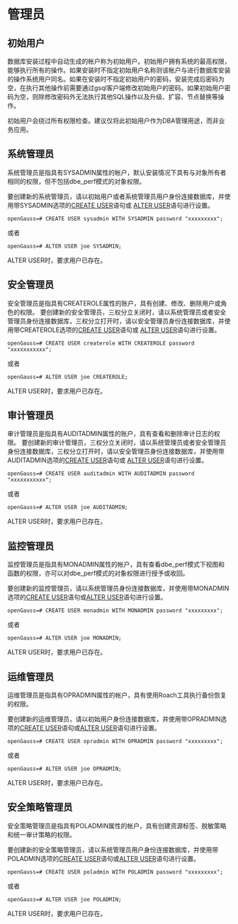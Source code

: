 # 管理员

## 初始用户<a name="zh-cn_topic_0283136784_zh-cn_topic_0237121100_section41994915210"></a>

数据库安装过程中自动生成的帐户称为初始用户。初始用户拥有系统的最高权限，能够执行所有的操作。如果安装时不指定初始用户名称则该帐户与进行数据库安装的操作系统用户同名。如果在安装时不指定初始用户的密码，安装完成后密码为空，在执行其他操作前需要通过gsql客户端修改初始用户的密码。如果初始用户密码为空，则除修改密码外无法执行其他SQL操作以及升级、扩容、节点替换等操作。

初始用户会绕过所有权限检查。建议仅将此初始用户作为DBA管理用途，而非业务应用。

## 系统管理员<a name="zh-cn_topic_0283136784_zh-cn_topic_0237121100_section441452135814"></a>

系统管理员是指具有SYSADMIN属性的帐户，默认安装情况下具有与对象所有者相同的权限，但不包括dbe\_perf模式的对象权限。

要创建新的系统管理员，请以初始用户或者系统管理员用户身份连接数据库，并使用带SYSADMIN选项的[CREATE USER](../SQLReference/CREATE-USER.md)语句或  [ALTER USER](../SQLReference/ALTER-USER.md)语句进行设置。

```
openGauss=# CREATE USER sysadmin WITH SYSADMIN password "xxxxxxxxx";
```

或者

```
openGauss=# ALTER USER joe SYSADMIN;
```

ALTER USER时，要求用户已存在。

## 安全管理员

安全管理员是指具有CREATEROLE属性的账户，具有创建、修改、删除用户或角色的权限。 要创建新的安全管理员，三权分立关闭时，请以系统管理员或者安全管理员身份连接数据库，三权分立打开时，请以安全管理员身份连接数据库，并使用带CREATEROLE选项的[CREATE USER](../SQLReference/CREATE-USER.md)语句或  [ALTER USER](../SQLReference/ALTER-USER.md)语句进行设置。 


```
openGauss=# CREATE USER createrole WITH CREATEROLE password "xxxxxxxxxxx";
```

或者

```
openGauss=# ALTER USER joe CREATEROLE;
```
 
ALTER USER时，要求用户已存在。  
## 审计管理员

审计管理员是指具有AUDITADMIN属性的账户，具有查看和删除审计日志的权限。
要创建新的审计管理员，三权分立关闭时，请以系统管理员或者安全管理员身份连接数据库，三权分立打开时，请以安全管理员身份连接数据库，并使用带AUDITADMIN选项的[CREATE USER](../SQLReference/CREATE-USER.md)语句或  [ALTER USER](../SQLReference/ALTER-USER.md)语句进行设置。
 

```
openGauss=# CREATE USER auditadmin WITH AUDITADMIN password "xxxxxxxxxxx";
```
  或者 
  
```
openGauss=# ALTER USER joe AUDITADMIN;
```

ALTER USER时，要求用户已存在。

## 监控管理员<a name="section4709123485918"></a>

监控管理员是指具有MONADMIN属性的帐户，具有查看dbe\_perf模式下视图和函数的权限，亦可以对dbe\_perf模式的对象权限进行授予或收回。

要创建新的监控管理员，请以系统管理员身份连接数据库，并使用带MONADMIN选项的[CREATE USER](../SQLReference/CREATE-USER.md)语句或[ALTER USER](../SQLReference/ALTER-USER.md)语句进行设置。

```
openGauss=# CREATE USER monadmin WITH MONADMIN password "xxxxxxxxx";
```

或者

```
openGauss=# ALTER USER joe MONADMIN;
```

ALTER USER时，要求用户已存在。

## 运维管理员<a name="section716203810597"></a>

运维管理员是指具有OPRADMIN属性的帐户，具有使用Roach工具执行备份恢复的权限。

要创建新的运维管理员，请以初始用户身份连接数据库，并使用带OPRADMIN选项的[CREATE USER](../SQLReference/CREATE-USER.md)语句或[ALTER USER](../SQLReference/ALTER-USER.md)语句进行设置。

```
openGauss=# CREATE USER opradmin WITH OPRADMIN password "xxxxxxxxx";
```

或者

```
openGauss=# ALTER USER joe OPRADMIN;
```

ALTER USER时，要求用户已存在。

## 安全策略管理员<a name="section319844011593"></a>

安全策略管理员是指具有POLADMIN属性的帐户，具有创建资源标签、脱敏策略和统一审计策略的权限。

要创建新的安全策略管理员，请以系统管理员用户身份连接数据库，并使用带POLADMIN选项的[CREATE USER](../SQLReference/CREATE-USER.md)语句或[ALTER USER](../SQLReference/ALTER-USER.md)语句进行设置。

```
openGauss=# CREATE USER poladmin WITH POLADMIN password "xxxxxxxxx";
```

或者

```
openGauss=# ALTER USER joe POLADMIN;
```

ALTER USER时，要求用户已存在。

